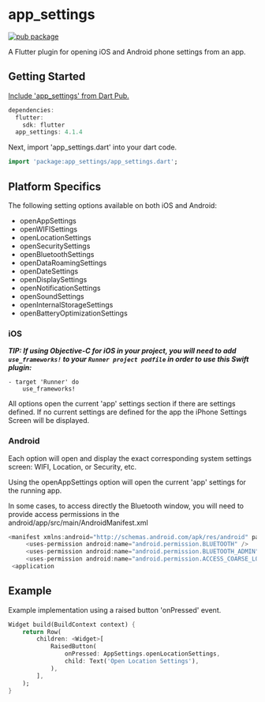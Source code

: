 # app_settings

[![pub package](https://img.shields.io/pub/v/app_settings.svg)](https://pub.dartlang.org/packages/app_settings)

A Flutter plugin for opening iOS and Android phone settings from an app.

## Getting Started
 
[Include 'app_settings' from Dart Pub.](https://pub.dartlang.org/packages/app_settings)

```dart
dependencies:
  flutter:
    sdk: flutter
  app_settings: 4.1.4
```

Next, import 'app_settings.dart' into your dart code.

```dart
import 'package:app_settings/app_settings.dart';
```

## Platform Specifics
The following setting options available on both iOS and Android: 
- openAppSettings
- openWIFISettings
- openLocationSettings
- openSecuritySettings
- openBluetoothSettings
- openDataRoamingSettings
- openDateSettings
- openDisplaySettings
- openNotificationSettings
- openSoundSettings
- openInternalStorageSettings
- openBatteryOptimizationSettings
### iOS
  ***TIP: If using Objective-C for iOS in your project, you will need to add `use_frameworks!` to your `Runner project podfile` in order to use this Swift plugin:***
    
    - target 'Runner' do
        use_frameworks!

All options open the current 'app' settings section if there are settings defined.  If no current settings are defined for the app the iPhone Settings Screen will be displayed.

### Android
Each option will open and display the exact corresponding system settings screen: WIFI, Location, or Security, etc.

Using the openAppSettings option will open the current 'app' settings for the running app.

In some cases, to access directly the Bluetooth window, you will need to provide access permissions in the android/app/src/main/AndroidManifest.xml

```dart
<manifest xmlns:android="http://schemas.android.com/apk/res/android" package="com.yourname.yourapp">   
	 <uses-permission android:name="android.permission.BLUETOOTH" />  
	 <uses-permission android:name="android.permission.BLUETOOTH_ADMIN" />  
	 <uses-permission android:name="android.permission.ACCESS_COARSE_LOCATION"/>  
 <application
```



## Example
Example implementation using a raised button 'onPressed' event.  

```dart
Widget build(BuildContext context) {
    return Row(
        children: <Widget>[
            RaisedButton(
                onPressed: AppSettings.openLocationSettings,
                child: Text('Open Location Settings'),
            ),
        ],
    );
}
```
